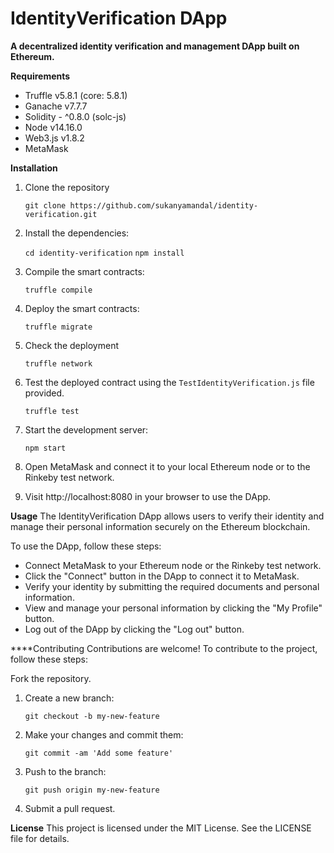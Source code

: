 # IdentityVerification DApp

**A decentralized identity verification and management DApp built on Ethereum.**

**Requirements**
- Truffle v5.8.1 (core: 5.8.1)
- Ganache v7.7.7
- Solidity - ^0.8.0 (solc-js)
- Node v14.16.0
- Web3.js v1.8.2
- MetaMask

**Installation**

1. Clone the repository

	`git clone https://github.com/sukanyamandal/identity-verification.git`

2. Install the dependencies:

	`cd identity-verification`
	`npm install`

3. Compile the smart contracts:

	`truffle compile`

4. Deploy the smart contracts:

	`truffle migrate`

5. Check the deployment

	`truffle network`

6. Test the deployed contract using the `TestIdentityVerification.js` file provided.

	`truffle test`

7. Start the development server:

	`npm start`

8. Open MetaMask and connect it to your local Ethereum node or to the Rinkeby test network.

9. Visit http://localhost:8080 in your browser to use the DApp.

**Usage**
The IdentityVerification DApp allows users to verify their identity and manage their personal information securely on the Ethereum blockchain.

To use the DApp, follow these steps:

- Connect MetaMask to your Ethereum node or the Rinkeby test network.
- Click the "Connect" button in the DApp to connect it to MetaMask.
- Verify your identity by submitting the required documents and personal information.
- View and manage your personal information by clicking the "My Profile" button.
- Log out of the DApp by clicking the "Log out" button.

****Contributing
Contributions are welcome! To contribute to the project, follow these steps:

Fork the repository.

1. Create a new branch:

	`git checkout -b my-new-feature`

2. Make your changes and commit them:

	`git commit -am 'Add some feature'`

3. Push to the branch:

	`git push origin my-new-feature`

4. Submit a pull request.

**License**
This project is licensed under the MIT License. See the LICENSE file for details.
